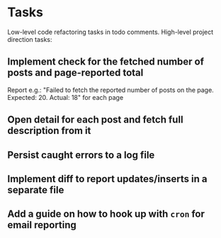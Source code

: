 # Tasks

Low-level code refactoring tasks in todo comments.
High-level project direction tasks:

## Implement check for the fetched number of posts and page-reported total

Report e.g.: "Failed to fetch the reported number of posts on the page. Expected: 20. Actual: 18" for each page

## Open detail for each post and fetch full description from it

## Persist caught errors to a log file

## Implement diff to report updates/inserts in a separate file

## Add a guide on how to hook up with `cron` for email reporting
